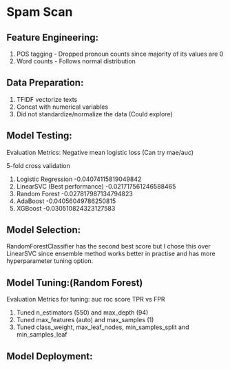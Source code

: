# Spam Scan

## Feature Engineering:

1. POS tagging - Dropped pronoun counts since majority of its values are 0
2. Word counts - Follows normal distribution

## Data Preparation:

1. TFIDF vectorize texts
2. Concat with numerical variables
3. Did not standardize/normalize the data (Could explore)

## Model Testing: 

Evaluation Metrics: Negative mean logistic loss (Can try mae/auc) 

5-fold cross validation

1. Logistic Regression -0.04074115819049842
2. LinearSVC (Best performance) -0.021717561246588465
3. Random Forest -0.027817987134794823
4. AdaBoost -0.04056049786250815
5. XGBoost -0.030510824323127583

## Model Selection:

RandomForestClassifier has the second best score but I chose this over LinearSVC since ensemble method works better in practise and has more hyperparameter tuning option.

## Model Tuning:(Random Forest)

Evaluation Metrics for tuning: auc roc score TPR vs FPR

1. Tuned n_estimators (550) and max_depth (94)
2. Tuned max_features (auto) and max_samples (1)
3. Tuned class_weight, max_leaf_nodes, min_samples_split and min_samples_leaf

## Model Deployment:
